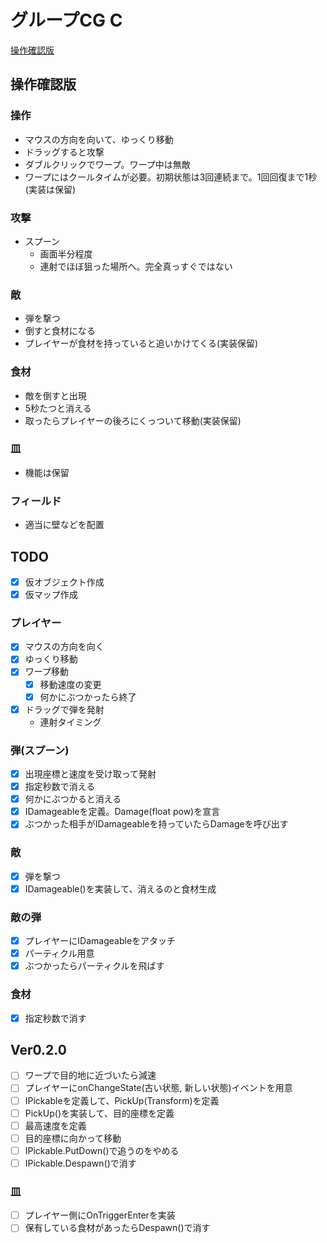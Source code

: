 # グループCG C

[操作確認版](./webgl/index.html)

## 操作確認版
### 操作
- マウスの方向を向いて、ゆっくり移動
- ドラッグすると攻撃
- ダブルクリックでワープ。ワープ中は無敵
- ワープにはクールタイムが必要。初期状態は3回連続まで。1回回復まで1秒(実装は保留)

### 攻撃
- スプーン
  - 画面半分程度
  - 連射でほぼ狙った場所へ。完全真っすぐではない

### 敵
- 弾を撃つ
- 倒すと食材になる
- プレイヤーが食材を持っていると追いかけてくる(実装保留)

### 食材
- 敵を倒すと出現
- 5秒たつと消える
- 取ったらプレイヤーの後ろにくっついて移動(実装保留)

### 皿
- 機能は保留

### フィールド
- 適当に壁などを配置

## TODO
- [x] 仮オブジェクト作成
- [x] 仮マップ作成

### プレイヤー
- [x] マウスの方向を向く
- [x] ゆっくり移動
- [x] ワープ移動
  - [x] 移動速度の変更
  - [x] 何かにぶつかったら終了
- [x] ドラッグで弾を発射
  - 連射タイミング

### 弾(スプーン)
- [x] 出現座標と速度を受け取って発射
- [x] 指定秒数で消える
- [x] 何かにぶつかると消える
- [x] IDamageableを定義。Damage(float pow)を宣言
- [x] ぶつかった相手がIDamageableを持っていたらDamageを呼び出す

### 敵
- [x] 弾を撃つ
- [x] IDamageable()を実装して、消えるのと食材生成

### 敵の弾
- [x] プレイヤーにIDamageableをアタッチ
- [x] パーティクル用意
- [x] ぶつかったらパーティクルを飛ばす

### 食材
- [x] 指定秒数で消す

## Ver0.2.0
- [ ] ワープで目的地に近づいたら減速
- [ ] プレイヤーにonChangeState(古い状態, 新しい状態)イベントを用意
- [ ] IPickableを定義して、PickUp(Transform)を定義
- [ ] PickUp()を実装して、目的座標を定義
- [ ] 最高速度を定義
- [ ] 目的座標に向かって移動
- [ ] IPickable.PutDown()で追うのをやめる
- [ ] IPickable.Despawn()で消す

### 皿
- [ ] プレイヤー側にOnTriggerEnterを実装
- [ ] 保有している食材があったらDespawn()で消す
